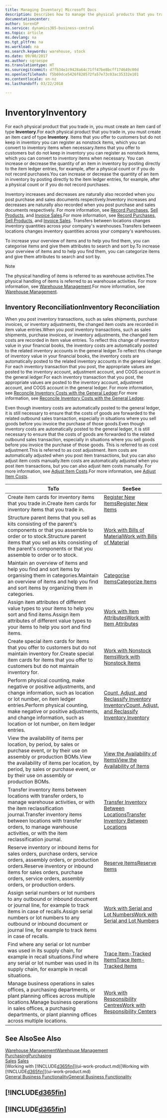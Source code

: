 ```yaml
---
title: Managing Inventory| Microsoft Docs
description: Describes how to manage the physical products that you trade in, for example, handling the stock in your warehouse.
documentationcenter: 
author: SorenGP
ms.service: dynamics365-business-central
ms.topic: article
ms.devlang: na
ms.tgt_pltfrm: na
ms.workload: na
ms.search.keywords: warehouse, stock
ms.date: 09/08/2017
ms.author: sgroespe
ms.translationtype: HT
ms.sourcegitcommit: d7fb34e1c9428a64c71ff47be8bcff174649c00d
ms.openlocfilehash: f5b69dce5426f828572fa57e73c03ac35332e101
ms.contentlocale: en-nz
ms.lasthandoff: 03/22/2018

---
```


# <a name="inventory"></a><span data-ttu-id="371c7-103">Inventory</span><span class="sxs-lookup"><span data-stu-id="371c7-103">Inventory</span></span>
<span data-ttu-id="371c7-104">For each physical product that you trade in, you must create an item card of type **Inventory**.</span><span class="sxs-lookup"><span data-stu-id="371c7-104">For each physical product that you trade in, you must create an item card of type **Inventory**.</span></span> <span data-ttu-id="371c7-105">Items that you offer to customers but do not keep in inventory you can register as nonstock items, which you can convert to inventory items when necessary.</span><span class="sxs-lookup"><span data-stu-id="371c7-105">Items that you offer to customers but do not keep in inventory you can register as nonstock items, which you can convert to inventory items when necessary.</span></span> <span data-ttu-id="371c7-106">You can increase or decrease the quantity of an item in inventory by posting directly to the item ledger entries, for example, after a physical count or if you do not record purchases.</span><span class="sxs-lookup"><span data-stu-id="371c7-106">You can increase or decrease the quantity of an item in inventory by posting directly to the item ledger entries, for example, after a physical count or if you do not record purchases.</span></span>

<span data-ttu-id="371c7-107">Inventory increases and decreases are naturally also recorded when you post purchase and sales documents respectively.</span><span class="sxs-lookup"><span data-stu-id="371c7-107">Inventory increases and decreases are naturally also recorded when you post purchase and sales documents respectively.</span></span> <span data-ttu-id="371c7-108">For more information, see [Record Purchases](purchasing-how-record-purchases.md), [Sell Products](sales-how-sell-products.md), and [Invoice Sales](sales-how-invoice-sales.md).</span><span class="sxs-lookup"><span data-stu-id="371c7-108">For more information, see [Record Purchases](purchasing-how-record-purchases.md), [Sell Products](sales-how-sell-products.md), and [Invoice Sales](sales-how-invoice-sales.md).</span></span> <span data-ttu-id="371c7-109">Transfers between locations changes inventory quantities across your company's warehouses.</span><span class="sxs-lookup"><span data-stu-id="371c7-109">Transfers between locations changes inventory quantities across your company's warehouses.</span></span>   

<span data-ttu-id="371c7-110">To increase your overview of items and to help you find them, you can categorise items and give them attributes to search and sort by.</span><span class="sxs-lookup"><span data-stu-id="371c7-110">To increase your overview of items and to help you find them, you can categorize items and give them attributes to search and sort by.</span></span>

> [!NOTE]
> <span data-ttu-id="371c7-111">The physical handling of items is referred to as warehouse activities.</span><span class="sxs-lookup"><span data-stu-id="371c7-111">The physical handling of items is referred to as warehouse activities.</span></span> <span data-ttu-id="371c7-112">For more information, see [Warehouse Management](warehouse-manage-warehouse.md).</span><span class="sxs-lookup"><span data-stu-id="371c7-112">For more information, see [Warehouse Management](warehouse-manage-warehouse.md).</span></span>

## <a name="inventory-reconciliation"></a><span data-ttu-id="371c7-113">Inventory Reconciliation</span><span class="sxs-lookup"><span data-stu-id="371c7-113">Inventory Reconciliation</span></span>
<span data-ttu-id="371c7-114">When you post inventory transactions, such as sales shipments, purchase invoices, or inventory adjustments, the changed item costs are recorded in item value entries.</span><span class="sxs-lookup"><span data-stu-id="371c7-114">When you post inventory transactions, such as sales shipments, purchase invoices, or inventory adjustments, the changed item costs are recorded in item value entries.</span></span> <span data-ttu-id="371c7-115">To reflect this change of inventory value in your financial books, the inventory costs are automatically posted to the related inventory accounts in the general ledger.</span><span class="sxs-lookup"><span data-stu-id="371c7-115">To reflect this change of inventory value in your financial books, the inventory costs are automatically posted to the related inventory accounts in the general ledger.</span></span> <span data-ttu-id="371c7-116">For each inventory transaction that you post, the appropriate values are posted to the inventory account, adjustment account, and COGS account in the general ledger.</span><span class="sxs-lookup"><span data-stu-id="371c7-116">For each inventory transaction that you post, the appropriate values are posted to the inventory account, adjustment account, and COGS account in the general ledger.</span></span> <span data-ttu-id="371c7-117">For more information, see [Reconcile Inventory Costs with the General Ledger](finance-how-to-post-inventory-costs-to-the-general-ledger.md).</span><span class="sxs-lookup"><span data-stu-id="371c7-117">For more information, see [Reconcile Inventory Costs with the General Ledger](finance-how-to-post-inventory-costs-to-the-general-ledger.md).</span></span>

<span data-ttu-id="371c7-118">Even though inventory costs are automatically posted to the general ledger, it is still necessary to ensure that the costs of goods are forwarded to the related outbound sales transaction, especially in situations where you sell goods before you invoice the purchase of those goods.</span><span class="sxs-lookup"><span data-stu-id="371c7-118">Even though inventory costs are automatically posted to the general ledger, it is still necessary to ensure that the costs of goods are forwarded to the related outbound sales transaction, especially in situations where you sell goods before you invoice the purchase of those goods.</span></span> <span data-ttu-id="371c7-119">This is referred to as cost adjustment.</span><span class="sxs-lookup"><span data-stu-id="371c7-119">This is referred to as cost adjustment.</span></span> <span data-ttu-id="371c7-120">Item costs are automatically adjusted when you post item transactions, but you can also adjust item costs manually.</span><span class="sxs-lookup"><span data-stu-id="371c7-120">Item costs are automatically adjusted when you post item transactions, but you can also adjust item costs manually.</span></span> <span data-ttu-id="371c7-121">For more information, see [Adjust Item Costs](inventory-how-adjust-item-costs.md).</span><span class="sxs-lookup"><span data-stu-id="371c7-121">For more information, see [Adjust Item Costs](inventory-how-adjust-item-costs.md).</span></span>

|<span data-ttu-id="371c7-122">To</span><span class="sxs-lookup"><span data-stu-id="371c7-122">To</span></span> |<span data-ttu-id="371c7-123">See</span><span class="sxs-lookup"><span data-stu-id="371c7-123">See</span></span> |
|---|----|
|<span data-ttu-id="371c7-124">Create item cards for inventory items that you trade in.</span><span class="sxs-lookup"><span data-stu-id="371c7-124">Create item cards for inventory items that you trade in.</span></span>|[<span data-ttu-id="371c7-125">Register New Items</span><span class="sxs-lookup"><span data-stu-id="371c7-125">Register New Items</span></span>](inventory-how-register-new-items.md)|
|<span data-ttu-id="371c7-126">Structure parent items that you sell as kits consisting of the parent's components or that you assemble to order or to stock.</span><span class="sxs-lookup"><span data-stu-id="371c7-126">Structure parent items that you sell as kits consisting of the parent's components or that you assemble to order or to stock.</span></span>|[<span data-ttu-id="371c7-127">Work with Bills of Material</span><span class="sxs-lookup"><span data-stu-id="371c7-127">Work with Bills of Material</span></span>](inventory-how-work-BOMs.md)|
|<span data-ttu-id="371c7-128">Maintain an overview of items and help you find and sort items by organising them in categories.</span><span class="sxs-lookup"><span data-stu-id="371c7-128">Maintain an overview of items and help you find and sort items by organizing them in categories.</span></span>|[<span data-ttu-id="371c7-129">Categorise Items</span><span class="sxs-lookup"><span data-stu-id="371c7-129">Categorize Items</span></span>](inventory-how-categorize-items.md)|
|<span data-ttu-id="371c7-130">Assign item attributes of different value types to your items to help you sort and find items.</span><span class="sxs-lookup"><span data-stu-id="371c7-130">Assign item attributes of different value types to your items to help you sort and find items.</span></span>|[<span data-ttu-id="371c7-131">Work with Item Attributes</span><span class="sxs-lookup"><span data-stu-id="371c7-131">Work with Item Attributes</span></span>](inventory-how-work-item-attributes.md)|
|<span data-ttu-id="371c7-132">Create special item cards for items that you offer to customers but do not maintain inventory for.</span><span class="sxs-lookup"><span data-stu-id="371c7-132">Create special item cards for items that you offer to customers but do not maintain inventory for.</span></span>|[<span data-ttu-id="371c7-133">Work with Nonstock Items</span><span class="sxs-lookup"><span data-stu-id="371c7-133">Work with Nonstock Items</span></span>](inventory-how-work-nonstock-items.md)|
|<span data-ttu-id="371c7-134">Perform physical counting, make negative or positive adjustments, and change information, such as location or lot number, on item ledger entries.</span><span class="sxs-lookup"><span data-stu-id="371c7-134">Perform physical counting, make negative or positive adjustments, and change information, such as location or lot number, on item ledger entries.</span></span>|[<span data-ttu-id="371c7-135">Count, Adjust, and Reclassify Inventory Inventory</span><span class="sxs-lookup"><span data-stu-id="371c7-135">Count, Adjust, and Reclassify Inventory Inventory</span></span>](inventory-how-count-adjust-reclassify.md)|
|<span data-ttu-id="371c7-136">View the availability of items per location, by period, by sales or purchase event, or by their use on assembly or production BOMs.</span><span class="sxs-lookup"><span data-stu-id="371c7-136">View the availability of items per location, by period, by sales or purchase event, or by their use on assembly or production BOMs.</span></span>|[<span data-ttu-id="371c7-137">View the Availability of Items</span><span class="sxs-lookup"><span data-stu-id="371c7-137">View the Availability of Items</span></span>](inventory-how-availability-overview.md)|
|<span data-ttu-id="371c7-138">Transfer inventory items between locations with transfer orders, to manage warehouse activities, or with the item reclassification journal.</span><span class="sxs-lookup"><span data-stu-id="371c7-138">Transfer inventory items between locations with transfer orders, to manage warehouse activities, or with the item reclassification journal.</span></span>|[<span data-ttu-id="371c7-139">Transfer Inventory Between Locations</span><span class="sxs-lookup"><span data-stu-id="371c7-139">Transfer Inventory Between Locations</span></span>](inventory-how-transfer-between-locations.md)|
|<span data-ttu-id="371c7-140">Reserve inventory or inbound items for sales orders, purchase orders, service orders, assembly orders, or production orders.</span><span class="sxs-lookup"><span data-stu-id="371c7-140">Reserve inventory or inbound items for sales orders, purchase orders, service orders, assembly orders, or production orders.</span></span>|[<span data-ttu-id="371c7-141">Reserve Items</span><span class="sxs-lookup"><span data-stu-id="371c7-141">Reserve Items</span></span>](inventory-how-to-reserve-items.md)|
|<span data-ttu-id="371c7-142">Assign serial numbers or lot numbers to any outbound or inbound document or journal line, for example to track items in case of recalls.</span><span class="sxs-lookup"><span data-stu-id="371c7-142">Assign serial numbers or lot numbers to any outbound or inbound document or journal line, for example to track items in case of recalls.</span></span>|[<span data-ttu-id="371c7-143">Work with Serial and Lot Numbers</span><span class="sxs-lookup"><span data-stu-id="371c7-143">Work with Serial and Lot Numbers</span></span>](inventory-how-work-item-tracking.md)|
|<span data-ttu-id="371c7-144">Find where any serial or lot number was used in its supply chain, for example in recall situations.</span><span class="sxs-lookup"><span data-stu-id="371c7-144">Find where any serial or lot number was used in its supply chain, for example in recall situations.</span></span>|[<span data-ttu-id="371c7-145">Trace Item-Tracked Items</span><span class="sxs-lookup"><span data-stu-id="371c7-145">Trace Item-Tracked Items</span></span>](inventory-how-to-trace-item-tracked-items.md)|
|<span data-ttu-id="371c7-146">Manage business operations in sales offices, a purchasing departments, or plant planning offices across multiple locations.</span><span class="sxs-lookup"><span data-stu-id="371c7-146">Manage business operations in sales offices, a purchasing departments, or plant planning offices across multiple locations.</span></span>|[<span data-ttu-id="371c7-147">Work with Responsibility Centres</span><span class="sxs-lookup"><span data-stu-id="371c7-147">Work with Responsibility Centers</span></span>](inventory-responsibility-centers.md)|

## <a name="see-also"></a><span data-ttu-id="371c7-148">See Also</span><span class="sxs-lookup"><span data-stu-id="371c7-148">See Also</span></span>  
[<span data-ttu-id="371c7-149">Warehouse Management</span><span class="sxs-lookup"><span data-stu-id="371c7-149">Warehouse Management</span></span>](warehouse-manage-warehouse.md)  
[<span data-ttu-id="371c7-150">Purchasing</span><span class="sxs-lookup"><span data-stu-id="371c7-150">Purchasing</span></span>](purchasing-manage-purchasing.md)  
<span data-ttu-id="371c7-151">[Sales](sales-manage-sales.md)  </span><span class="sxs-lookup"><span data-stu-id="371c7-151">[Sales](sales-manage-sales.md)  </span></span>  
<span data-ttu-id="371c7-152">[Working with [!INCLUDE[d365fin](includes/d365fin_md.md)]](ui-work-product.md)</span><span class="sxs-lookup"><span data-stu-id="371c7-152">[Working with [!INCLUDE[d365fin](includes/d365fin_md.md)]](ui-work-product.md)</span></span>  
[<span data-ttu-id="371c7-153">General Business Functionality</span><span class="sxs-lookup"><span data-stu-id="371c7-153">General Business Functionality</span></span>](ui-across-business-areas.md)

## [!INCLUDE[d365fin](includes/free_trial_md.md)]  
## [!INCLUDE[d365fin](includes/training_link_md.md)]

